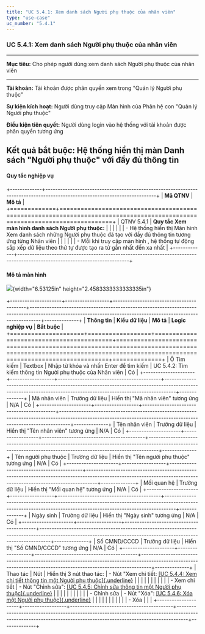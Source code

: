 ```yaml
---
title: "UC 5.4.1: Xem danh sách Người phụ thuộc của nhân viên"
type: "use-case"
uc_number: "5.4.1"
---
```


### UC 5.4.1: Xem danh sách Người phụ thuộc của nhân viên

  ----------------------------------------------------------------------------------------------------
  **Mục tiêu:**               Cho phép người dùng xem danh sách Người phụ thuộc của nhân viên
  --------------------------- ------------------------------------------------------------------------
  **Tài khoản:**              Tài khoản được phân quyền xem trong "Quản lý Người phụ thuộc"

  **Sự kiện kích hoạt:**      Người dùng truy cập Màn hình của Phân hệ con "Quản lý Người phụ thuộc"

  **Điều kiện tiên quyết:**   Người dùng login vào hệ thống với tài khoản được phân quyền tương ứng

  **Kết quả bắt buộc:**       Hệ thống hiển thị màn Danh sách "Người phụ thuộc" với đầy đủ thông tin
  ----------------------------------------------------------------------------------------------------

#### Quy tắc nghiệp vụ

+-------------+---------------------------------------------------------------------------------------------------------------------------+
| **Mã QTNV** | **Mô tả**                                                                                                                 |
+=============+===========================================================================================================================+
| QTNV 5.4.1  | **Quy tắc Xem màn hình danh sách Người phụ thuộc:**                                                                       |
|             |                                                                                                                           |
|             | -   Hệ thống hiển thị Màn hình Xem danh sách những Người phụ thuộc đã tạo với đầy đủ thông tin tương ứng từng Nhân viên   |
|             |                                                                                                                           |
|             |     -   Mỗi khi truy cập màn hình , hệ thống tự động sắp xếp dữ liệu theo thứ tự được tạo ra từ gần nhất đến xa nhất      |
+-------------+---------------------------------------------------------------------------------------------------------------------------+

#### Mô tả màn hình

![](media/image98.png){width="6.53125in" height="2.4583333333333335in"}

+---------------------+------------------+------------------------------------------+----------------------------------------------------------------------------------------------------------------------------------------------------------------+--------------+
| **Thông tin**       | **Kiểu dữ liệu** | **Mô tả**                                | **Logic nghiệp vụ**                                                                                                                                            | **Bắt buộc** |
+=====================+==================+==========================================+================================================================================================================================================================+==============+
| Ô Tìm kiếm          | Textbox          | Nhập từ khóa và nhấn Enter để tìm kiếm   | UC 5.4.2: Tìm kiếm thông tin Người phụ thuộc của Nhân viên                                                                                                     | Có           |
+---------------------+------------------+------------------------------------------+----------------------------------------------------------------------------------------------------------------------------------------------------------------+--------------+
| Mã nhân viên        | Trường dữ liệu   | Hiển thị "Mã nhân viên" tương ứng        | N/A                                                                                                                                                            | Có           |
+---------------------+------------------+------------------------------------------+----------------------------------------------------------------------------------------------------------------------------------------------------------------+--------------+
| Tên nhân viên       | Trường dữ liệu   | Hiển thị "Tên nhân viên" tương ứng       | N/A                                                                                                                                                            | Có           |
+---------------------+------------------+------------------------------------------+----------------------------------------------------------------------------------------------------------------------------------------------------------------+--------------+
| Tên người phụ thuộc | Trường dữ liệu   | Hiển thị "Tên người phụ thuộc" tương ứng | N/A                                                                                                                                                            | Có           |
+---------------------+------------------+------------------------------------------+----------------------------------------------------------------------------------------------------------------------------------------------------------------+--------------+
| Mối quan hệ         | Trường dữ liệu   | Hiển thị "Mối quan hệ" tương ứng         | N/A                                                                                                                                                            | Có           |
+---------------------+------------------+------------------------------------------+----------------------------------------------------------------------------------------------------------------------------------------------------------------+--------------+
| Ngày sinh           | Trường dữ liệu   | Hiển thị "Ngày sinh" tương ứng           | N/A                                                                                                                                                            | Có           |
+---------------------+------------------+------------------------------------------+----------------------------------------------------------------------------------------------------------------------------------------------------------------+--------------+
| Số CMND/CCCD        | Trường dữ liệu   | Hiển thị "Số CMND/CCCD" tương ứng        | N/A                                                                                                                                                            | Có           |
+---------------------+------------------+------------------------------------------+----------------------------------------------------------------------------------------------------------------------------------------------------------------+--------------+
| Thao tác            | Nút              | Hiển thị 3 nút thao tác:                 | \- Nút "Xem chi tiết: [[UC 5.4.4: Xem chi tiết thông tin một Người phụ thuộc]{.underline}](#uc-5.4.4-xem-chi-tiết-thông-tin-một-người-phụ-thuộc-của-nhân-viên) |              |
|                     |                  |                                          |                                                                                                                                                                |              |
|                     |                  | \- Xem chi tiết                          | \- Nút "Chỉnh sửa": [[UC 5.4.5: Chỉnh sửa thông tin một Người phụ thuộc]{.underline}](#uc-5.4.5-chỉnh-sửa-thông-tin-của-một-người-phụ-thuộc-của-nhân-viên)     |              |
|                     |                  |                                          |                                                                                                                                                                |              |
|                     |                  | \- Chỉnh sửa                             | \- Nút "Xóa": [[UC 5.4.6: Xóa một Người phụ thuộc]{.underline}](#uc-5.4.6-xóa-một-người-phụ-thuộc-của-nhân-viên)                                               |              |
|                     |                  |                                          |                                                                                                                                                                |              |
|                     |                  | \- Xóa                                   |                                                                                                                                                                |              |
+---------------------+------------------+------------------------------------------+----------------------------------------------------------------------------------------------------------------------------------------------------------------+--------------+
